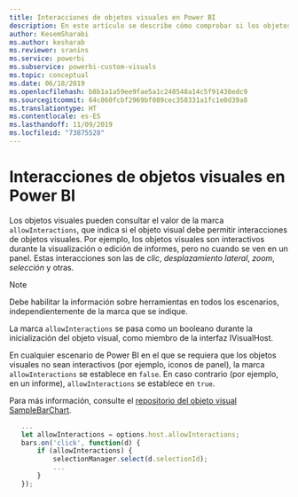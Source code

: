 ```yaml
---
title: Interacciones de objetos visuales en Power BI
description: En este artículo se describe cómo comprobar si los objetos visuales de Power BI deben permitir interacciones de objetos visuales.
author: KesemSharabi
ms.author: kesharab
ms.reviewer: sranins
ms.service: powerbi
ms.subservice: powerbi-custom-visuals
ms.topic: conceptual
ms.date: 06/18/2019
ms.openlocfilehash: b8b1a1a59ee9fae5a1c248548a14c5f91438edc9
ms.sourcegitcommit: 64c860fcbf2969bf089cec358331a1fc1e0d39a8
ms.translationtype: HT
ms.contentlocale: es-ES
ms.lasthandoff: 11/09/2019
ms.locfileid: "73875528"
---
```

# <a name="visual-interactions-in-power-bi-visuals"></a>Interacciones de objetos visuales en Power BI

Los objetos visuales pueden consultar el valor de la marca `allowInteractions`, que indica si el objeto visual debe permitir interacciones de objetos visuales. Por ejemplo, los objetos visuales son interactivos durante la visualización o edición de informes, pero no cuando se ven en un panel. Estas interacciones son las de *clic*, *desplazamiento lateral*, *zoom*, *selección* y otras. 

> [!NOTE]
> Debe habilitar la información sobre herramientas en todos los escenarios, independientemente de la marca que se indique.

La marca `allowInteractions` se pasa como un booleano durante la inicialización del objeto visual, como miembro de la interfaz IVisualHost.

En cualquier escenario de Power BI en el que se requiera que los objetos visuales no sean interactivos (por ejemplo, iconos de panel), la marca `allowInteractions` se establece en `false`. En caso contrario (por ejemplo, en un informe), `allowInteractions` se establece en `true`.

Para más información, consulte el [repositorio del objeto visual SampleBarChart](https://github.com/Microsoft/PowerBI-visuals-sampleBarChart/commit/59a47935d8f5272ce145fe804193599ddb7e2001).

```typescript
   ...
   let allowInteractions = options.host.allowInteractions;
   bars.on('click', function(d) {
       if (allowInteractions) {
           selectionManager.select(d.selectionId);
           ...
       }
   });
```
